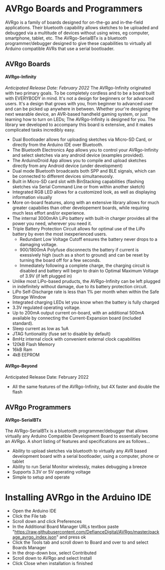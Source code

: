 # AVRgo Boards and Programmers
AVRgo is a family of boards designed for on-the-go and in-the-field applications. Their bluetooth capability allows sketches to be uploaded and debugged via a multitude of devices without using wires, eg computer, smartphone, tablet, etc. The AVRgo-SerialBTx is a bluetooth programmer/debugger designed to give these capabilities to virtually all Arduino compatible AVRs that use a serial bootloader.

## AVRgo Boards
#### AVRgo-Infinity
*Anticipated Release Date: February 2022*
The AVRgo-Infinity originated with two primary goals. To be completely cordless and to be a board built with EVERYBODY in mind. It's not a design for beginners or for advanced users. It's a design that grows with you, from beginner to advanced user and can be picked up anywhere in between. Whether your're designing the next wearable device, an AVR-based handheld gaming system, or just learning how to turn on LEDs; The AVRgo-Infinity is designed for you. The library we developed to accompany this board is extensive, and it makes complicated tasks incredibly easy.
- Dual Bootloader allows for uploading sketches via Micro-SD Card, or directly from the Arduino IDE over Bluetooth.
- The Bluetooth Electronics App allows you to control your AVRgo-Infinity and select sketches via any android device (examples provided).
- The ArduinoDroid App allows you to compile and upload sketches directly from any Android device (under development)
- Dual mode Bluetooth broadcasts both SPP and BLE signals, which can be connected to different devices simultaneuosly.
- Built in Micro-SD card slot with BinStacking capabilities (flashing sketches via Serial Command Line or from within another sketch)
- Integrated RGB LED allows for a customized look, as well as displaying information visually
- More on-board features, along with an extensive library allows for much greater capabilies than other developement boards, while requiring much less effort and/or experience.
- The internal 3000mAh LiPo battery with built-in charger provides all the power you need, wherever you need it.
- Triple Battery Protection Circuit allows for optimal use of the LiPo battery by even the most inexperienced users.
  - Redundant Low Voltage Cutoff ensures the battery never drops to a damaging voltage.
  - 900/1800mA Polyfuse disconnects the battery if current is exessively high (such as a short to ground) and can be reset by turning the board off for a few seconds.
  - Immediately following a complete charge, the charging circuit is disabled and battery will begin to drain to Optimal Maximum Voltage of 3.9V (if left plugged in)
- Unlike most LiPo-based pruducts, the AVRgo-Infinity can be left plugged in indefinitely without damage, due to its battery protection circuit.
- LiPo Self-Discharge rate is less than 1% per month when within the Safe Storage Window
- Integrated charging LEDs let you know when the battery is fully charged
- 3.3V regulated operating voltage.
- Up to 200mA output current on-board, with an additional 500mA available by connecting the Current-Expansion board (included standard).
- Sleep current as low as 1uA
- JTAG funtionality (fuse set to disable by default)
- 8mHz internal clock with convenient external clock capabilities
- 120kB Flash Memory
- 16kB Ram
- 4kB EEPROM

#### AVRgo-Beyond
Anticipated Release Date: February 2022
- All the same features of the AVRgo-Infinity, but 4X faster and double the flash

## AVRgo Programmers
#### AVRgo-SerialBTx
The AVRgo-SerialBTx is a bluetooth programmer/debugger that allows virtually any Arduino Compatible Development Board to essentially become an AVRgo. A short listing of features and specifications are as follows...
- Ability to upload sketches via bluetooth to virtually any AVR based development board with a serial bootloader, using a computer, phone or tablet
- Ability to run Serial Monitor wirelessly, makes debugging a breeze
- Supports 3.3V or 5V operating voltage
- Simple to setup and operate

# Installing AVRgo in the Arduino IDE
- Open the Arduino IDE
- Click the File tab
- Scroll down and click Preferences
- In the Additional Board Manager URLs textbox paste "https://raw.githubusercontent.com/DefianceDigital/AVRgo/master/package_avrgo_index.json" and press ok
- Click the Tools tab and scroll down to Board and over to and select Boards Manager
- In the drop-down box, select Contributed
- Scroll down to AVRgo and select Install
- Click Close when installation is finished

